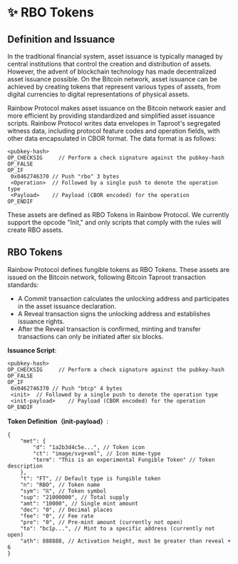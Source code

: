 # ✨ RBO Tokens

## Definition and Issuance&#x20;

In the traditional financial system, asset issuance is typically managed by central institutions that control the creation and distribution of assets. However, the advent of blockchain technology has made decentralized asset issuance possible. On the Bitcoin network, asset issuance can be achieved by creating tokens that represent various types of assets, from digital currencies to digital representations of physical assets.

Rainbow Protocol makes asset issuance on the Bitcoin network easier and more efficient by providing standardized and simplified asset issuance scripts. Rainbow Protocol writes data envelopes in Taproot's segregated witness data, including protocol feature codes and operation fields, with other data encapsulated in CBOR format. The data format is as follows:

```
<pubkey-hash>
OP_CHECKSIG     // Perform a check signature against the pubkey-hash
OP_FALSE
OP_IF
 0x0462746370 // Push "rbo" 3 bytes
 <Operation>  // Followed by a single push to denote the operation type
 <Payload>    // Payload (CBOR encoded) for the operation
OP_ENDIF
```

These assets are defined as RBO Tokens in Rainbow Protocol. We currently support the opcode "Init," and only scripts that comply with the rules will create RBO assets.

## RBO Tokens

Rainbow Protocol defines fungible tokens as RBO Tokens. These assets are issued on the Bitcoin network, following Bitcoin Taproot transaction standards:

* A Commit transaction calculates the unlocking address and participates in the asset issuance declaration.
* A Reveal transaction signs the unlocking address and establishes issuance rights.
* After the Reveal transaction is confirmed, minting and transfer transactions can only be initiated after six blocks.

**Issuance Script**:

```
<pubkey-hash>
OP_CHECKSIG     // Perform a check signature against the pubkey-hash
OP_FALSE
OP_IF
 0x0462746370 // Push "btcp" 4 bytes
 <init>  // Followed by a single push to denote the operation type
 <init-payload>    // Payload (CBOR encoded) for the operation
OP_ENDIF

```



**Token Definition（**init-payload**）**:

```
{
    "met": {
        "d": "1a2b3d4c5e...", // Token icon
        "ct": "image/svg+xml", // Icon mime-type
        "term": "This is an experimental Fungible Token" // Token description
    },
    "t": "FT", // Default type is fungible token
    "n": "RBO", // Token name
    "sym": "ℝ", // Token symbol
    "sup": "21000000", // Total supply
    "amt": "10000", // Single mint amount
    "dec": "0", // Decimal places
    "fee": "0", // Fee rate
    "pre": "0", // Pre-mint amount (currently not open)
    "to": "bc1p...", // Mint to a specific address (currently not open)
    "ath": 888888, // Activation height, must be greater than reveal + 6
}

```
